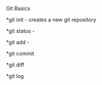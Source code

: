 Git Basics

*git init - creates a new git repository

*git status - 

*git add - 

*git commit

*git diff

*git log 
